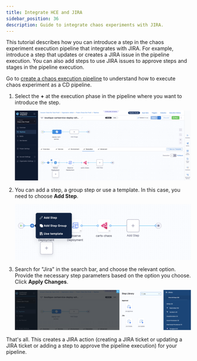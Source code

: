 ```yaml
---
title: Integrate HCE and JIRA
sidebar_position: 36
description: Guide to integrate chaos experiments with JIRA.
---
```


This tutorial describes how you can introduce a step in the chaos experiment execution pipeline that integrates with JIRA. For example, introduce a step that updates or creates a JIRA issue in the pipeline execution. You can also add steps to use JIRA issues to approve steps and stages in the pipeline execution.

Go to [create a chaos execution pipeline](/docs/chaos-engineering/integrations/hce-and-cd/chaos-cd) to understand how to execute chaos experiment as a CD pipeline.

1. Select the **+** at the execution phase in the pipeline where you want to introduce the step.

    ![](./static/add-step-1.png)

2. You can add a step, a group step or use a template. In this case, you need to choose **Add Step**.

    ![](./static/step-3.png)

3. Search for "Jira" in the search bar, and choose the relevant option. Provide the necessary step parameters based on the option you choose. Click **Apply Changes**.

    ![](./static/jira-2.png)

That's all. This creates a JIRA action (creating a JIRA ticket or updating a JIRA ticket or adding a step to approve the pipeline execution) for your pipeline.
